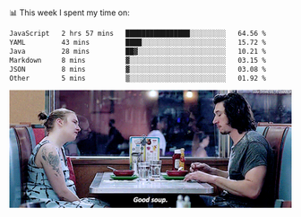 📊 This week I spent my time on:
<!--START_SECTION:waka-->

```text
JavaScript   2 hrs 57 mins   ████████████████░░░░░░░░░   64.56 %
YAML         43 mins         ████░░░░░░░░░░░░░░░░░░░░░   15.72 %
Java         28 mins         ██▓░░░░░░░░░░░░░░░░░░░░░░   10.21 %
Markdown     8 mins          ▓░░░░░░░░░░░░░░░░░░░░░░░░   03.15 %
JSON         8 mins          ▓░░░░░░░░░░░░░░░░░░░░░░░░   03.08 %
Other        5 mins          ▒░░░░░░░░░░░░░░░░░░░░░░░░   01.92 %
```

<!--END_SECTION:waka-->


![](goodSoup.gif)
